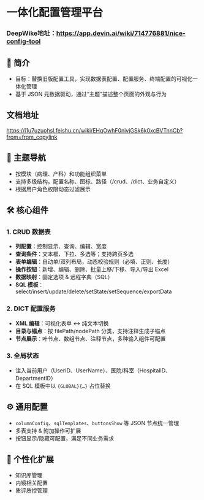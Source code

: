 # 一体化配置管理平台

### DeepWike地址：https://app.devin.ai/wiki/714776881/nice-config-tool

## 📖 简介  
- 目标：替换旧版配置工具，实现数据表配置、配置服务、终端配置的可视化一体化管理  
- 基于 JSON 元数据驱动，通过“主题”描述整个页面的外观与行为  

## 文档地址
https://i1u7uzuohsl.feishu.cn/wiki/EHqOwhF0nivjGSk6k0xcBVTnnCb?from=from_copylink


## 🐾 主题导航  
- 按模块（病理、产科）和功能组织菜单  
- 支持多级结构，配置名称、图标、路径（/crud、/dict、业务自定义）  
- 根据用户角色权限动态过滤展示  

## 🛠 核心组件  

### 1. CRUD 数据表  
- **列配置**：控制显示、查询、编辑、宽度  
- **查询条件**：文本框、下拉、多选等；支持跨页多选  
- **表单编辑**：自动单/双列布局，动态校验规则（必填、正则、长度）  
- **操作按钮**：新增、编辑、删除、批量上移/下移、导入/导出 Excel  
- **数据映射**：固定选项 & 远程字典（SQL）  
- **SQL 模板**：select/insert/update/delete/setState/setSequence/exportData  

### 2. DICT 配置服务  
- **XML 编辑**：可视化表单 ↔ 纯文本切换  
- **目录与锚点**：按 filePath/nodePath 分类，支持注释生成子锚点  
- **节点展示**：叶节点、数组节点、注释节点，多种输入组件可配置  

### 3. 全局状态  
- 注入当前用户（UserID、UserName）、医院/科室（HospitalID、DepartmentID）  
- 在 SQL 模板中以 `{GLOBAL}{…}` 占位替换  

## ⚙️ 通用配置  
- `columnConfig`、`sqlTemplates`、`buttonsShow` 等 JSON 节点统一管理  
- 多表支持 & 附加操作可扩展  
- 按钮显示/隐藏可配置，满足不同业务需求  

## 🧩 个性化扩展  
- 知识库管理  
- 内镜相关配置  
- 质评质控管理  

